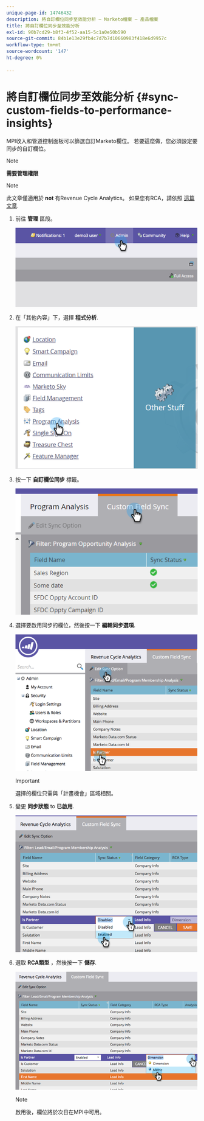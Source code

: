 ```yaml
---
unique-page-id: 14746432
description: 將自訂欄位同步至效能分析 — Marketo檔案 — 產品檔案
title: 將自訂欄位同步至效能分析
exl-id: 90b7cd29-b8f3-4f52-aa15-5c1a0e50b590
source-git-commit: 84b1e13e29fb4c7d7b7d10660983f418e6d9957c
workflow-type: tm+mt
source-wordcount: '147'
ht-degree: 0%

---
```


# 將自訂欄位同步至效能分析 {#sync-custom-fields-to-performance-insights}

MPI收入和管道控制面板可以篩選自訂Marketo欄位。 若要這麼做，您必須設定要同步的自訂欄位。

>[!NOTE]
>
>**需要管理權限**

>[!NOTE]
>
>此文章僅適用於 **not** 有Revenue Cycle Analytics。 如果您有RCA，請依照 [這篇文章](/help/marketo/product-docs/reporting/revenue-cycle-analytics/revenue-explorer/sync-custom-fields-to-the-revenue-explorer.md).

1. 前往 **管理** 區段。

   ![](assets/image2014-9-19-9-3a51-3a11.png)

1. 在「其他內容」下，選擇 **程式分析**.

   ![](assets/2-3.png)

1. 按一下 **自訂欄位同步** 標籤。

   ![](assets/3-5.png)

1. 選擇要啟用同步的欄位，然後按一下 **編輯同步選項**.

   ![](assets/image2014-9-19-9-3a51-3a36.png)

   >[!IMPORTANT]
   >
   >選擇的欄位只需與「計畫機會」區域相關。

1. 變更 **同步狀態** to **已啟用**.

   ![](assets/image2014-9-19-9-3a51-3a45.png)

1. 選取 **RCA類型** ，然後按一下 **儲存**.

   ![](assets/image2014-9-19-9-3a51-3a52.png)

   >[!NOTE]
   >
   >啟用後，欄位將於次日在MPI中可用。
